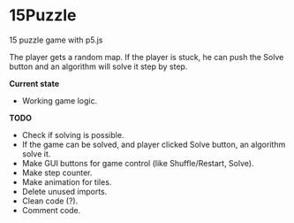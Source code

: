 # 15Puzzle
15 puzzle game with p5.js

The player gets a random map. If the player is stuck, he can push the Solve button and an algorithm will solve it step by step.

**Current state**

  - Working game logic.

**TODO**

 - Check if solving is possible.
 - If the game can be solved, and player clicked Solve button, an algorithm solve it.
 - Make GUI buttons for game control (like Shuffle/Restart, Solve).
 - Make step counter.
 - Make animation for tiles.
 - Delete unused imports.
 - Clean code (?).
 - Comment code.

